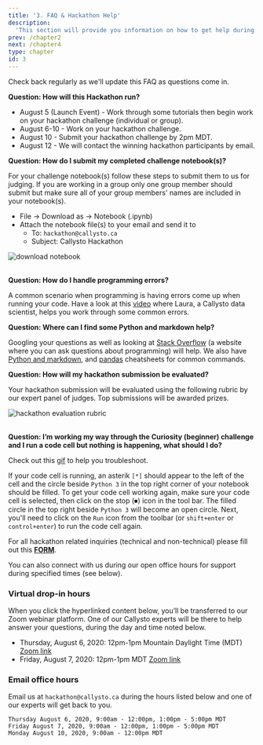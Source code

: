 ```yaml
---
title: '3. FAQ & Hackathon Help'
description:
  'This section will provide you information on how to get help during the hackathon.'
prev: /chapter2
next: /chapter4
type: chapter
id: 3
---
```


<exercise id="1" title="FAQ">

Check back regularly as we'll update this FAQ as questions come in.

**Question: How will this Hackathon run?**

* August 5 (Launch Event) - Work through some tutorials then begin work on your hackathon challenge (individual or group).
* August 6-10 - Work on your hackathon challenge.
* August 10 - Submit your hackathon challenge by 2pm MDT.
* August 12 - We will contact the winning hackathon participants by email.

**Question: How do I submit my completed challenge notebook(s)?**

For your challenge notebook(s) follow these steps to submit them to us for judging. If you are working in a group only one group member should submit but make sure all of your group members' names are included in your notebook(s).
- File -> Download as -> Notebook (.ipynb)
- Attach the notebook file(s) to your email and send it to 
    - To: `hackathon@callysto.ca`
    - Subject: Callysto Hackathon

<img src="/download-notebook.png" alt="download notebook">  

<br />
<br />

**Question: How do I handle programming errors?**

A common scenario when programming is having errors come up when running your code. Have a look at this [video](http://www.youtube.com/watch?v=jhL78-xriOc) where Laura, a Callysto data scientist, helps you work through some common errors.


**Question: Where can I find some Python and markdown help?**

Googling your questions as well as looking at [Stack Overflow](https://stackoverflow.com/) (a website where you can ask questions about programming) will help. We also have [Python and markdown](https://callysto.ca/wp-content/uploads/2020/05/Callysto-Cheatsheet_12.19.18_web.pdf), and [pandas](https://gist.github.com/misterhay/5957ae9d2a4071a01865749c4111daf3) cheatsheets for common commands.

**Question: How will my hackathon submission be evaluated?**

Your hackathon submission will be evaluated using the following rubric by our expert panel of judges. Top submissions will be awarded prizes.

<img src="/sustaining-mars-callysto-hackathon-rubric.svg" alt="hackathon evaluation rubric">  

<br />
<br />

**Question: I’m working my way through the Curiosity (beginner) challenge and I run a code cell but nothing is happening, what should I do?**

Check out this [gif](https://i.imgur.com/WmBwqFD.mp4) to help you troubleshoot.

If your code cell is running, an asterik `[*]` should appear to the left of the cell and the circle beside `Python 3` in the top right corner of your notebook should be filled. To get your code cell working again, make sure your code cell is selected, then click on the stop (⏹) icon in the tool bar. The filled circle in the top right beside `Python 3` will become an open circle. Next, you'll need to click on the `Run` icon from the toolbar (or `shift+enter` or `control+enter`) to run the code cell again. 



</exercise>

<exercise id="2" title="Get help">

For all hackathon related inquiries (technical and non-technical) please fill out this **[FORM](https://docs.google.com/forms/d/e/1FAIpQLSe2jL5fwKjXFTGyno3iRpdOXLDde5VxXwgNlWR7UH2CZyZbqQ/viewform)**.

You can also connect with us during our open office hours for support during specified times (see below).

### Virtual drop-in hours
When you click the hyperlinked content below, you’ll be transferred to our Zoom webinar platform. One of our Callysto experts will be there to help answer your questions, during the day and time noted below.  
* Thursday, August 6, 2020: 12pm-1pm Mountain Daylight Time (MDT) [Zoom link](https://us02web.zoom.us/j/84485917001)
* Friday, August 7, 2020: 12pm-1pm MDT [Zoom link](https://us02web.zoom.us/j/89494533625)



### Email office hours 

Email us at `hackathon@callysto.ca` during the hours listed below and one of our experts will get back to you.
```
Thursday August 6, 2020, 9:00am - 12:00pm, 1:00pm - 5:00pm MDT  
Friday August 7, 2020, 9:00am - 12:00pm, 1:00pm - 5:00pm MDT  
Monday August 10, 2020, 9:00am - 12:00pm MDT
```
</exercise>
